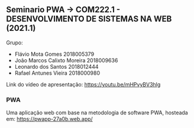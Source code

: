 ## Seminario PWA -> COM222.1 - DESENVOLVIMENTO DE SISTEMAS NA WEB (2021.1)

Grupo:

- Flávio Mota Gomes		2018005379
- João Marcos Calixto Moreira	2018009636
- Leonardo dos Santos		2018012444
- Rafael Antunes Vieira		2018000980

Link do vídeo de apresentação: https://youtu.be/mHPvyBV3hlg

### PWA
Uma aplicação web com base na metodologia de software PWA, hosteada em: https://pwapp-27a0b.web.app/
